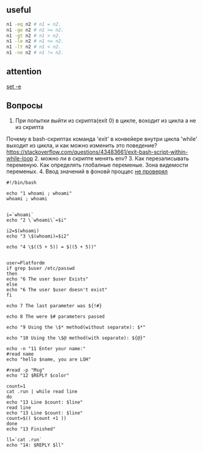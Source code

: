 useful
------
```bash
n1 -eq n2 # n1 = n2.
n1 -ge n2 # n1 >= n2.
n1 -gt n2 # n1 > n2.
n1 -le n2 # n1 <= n2.
n1 -lt n2 # n1 < n2.
n1 -ne n2 # n1 != n2.
```

attention
---------

[set -e](http://mywiki.wooledge.org/BashFAQ/105)


Вопросы
-------

1. При попытки выйти из скрипта(exit 0) в цикле, воходит из цикла а не из скрипта

  Почему в bash-скриптах команда 'exit' в конвейере внутри цикла 'while' выходит из цикла, и как можно изменить это поведение?
   https://stackoverflow.com/questions/43483661/exit-bash-script-within-while-loop
2. можно ли в скрипте менять env?
3. Как перезаписывать переменую. Как определять глобалные переменые. Зона видемости переменых.
4. Ввод значений в фоновй проццес [не проверял](https://unix.stackexchange.com/questions/216778/shell-script-sending-input-to-background-process)


```
#!/bin/bash

echo "1 whoami ; whoami"
whoami ; whoami


i=`whoami`
echo "2 \`whoami\`=$i"

i2=$(whoami)
echo "3 \$(whoami)=$i2"

echo "4 \$((5 + 5)) = $((5 + 5))"


user=Platfordm
if grep $user /etc/passwd
then
echo "6 The user $user Exists"
else
echo "6 The user $user doesn't exist"
fi

echo 7 The last parameter was ${!#}

echo 8 The were $# parameters passed

echo "9 Using the \$* method(without separate): $*"

echo "10 Using the \$@ method(with separate): ${@}"

echo -n "11 Enter your name:"
#read name
echo "hello $name, you are LOH"

#read -p "Msg" 
echo "12 $REPLY $color"

count=1
cat .run | while read line
do
echo "13 Line $count: $line"
read line
echo "13 Line $count: $line"
count=$(( $count +1 ))
done
echo "13 Finished"

ll=`cat .run`
echo "14: $REPLY $ll"
```
